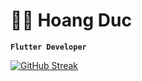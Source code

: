 # 👨‍💻 Hoang Duc

**`Flutter Developer`**


[![GitHub Streak](https://streak-stats.demolab.com/?user=duc25012002&currStreakNum=2FD3EB&fire=pink&sideLabels=F00&date_format=[Y.]n.j)](https://git.io/streak-stats)
